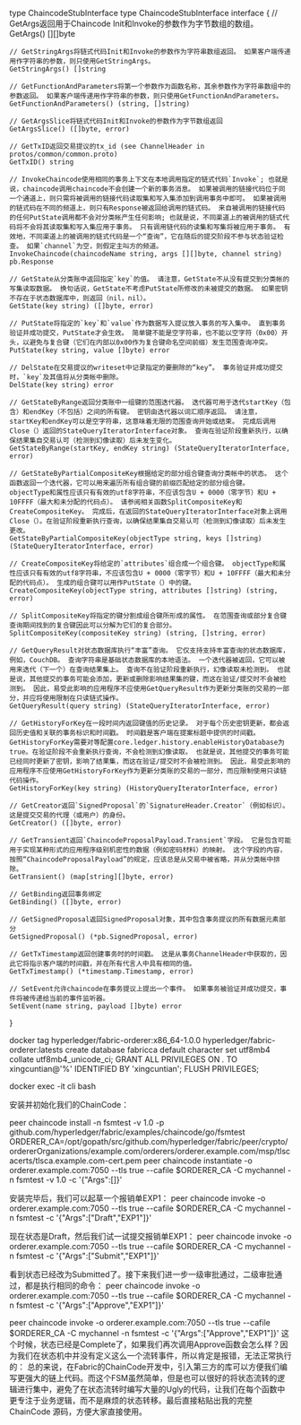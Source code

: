 type ChaincodeStubInterface
type ChaincodeStubInterface interface {
    // GetArgs返回用于Chaincode Init和Invoke的参数作为字节数组的数组。
    GetArgs() [][]byte

    // GetStringArgs将链式代码Init和Invoke的参数作为字符串数组返回。 如果客户端传递用作字符串的参数，则只使用GetStringArgs。
    GetStringArgs() []string

    // GetFunctionAndParameters将第一个参数作为函数名称，其余参数作为字符串数组中的参数返回。 如果客户端传递用作字符串的参数，则只使用GetFunctionAndParameters。
    GetFunctionAndParameters() (string, []string)

    // GetArgsSlice将链式代码Init和Invoke的参数作为字节数组返回
    GetArgsSlice() ([]byte, error)

    // GetTxID返回交易提议的tx_id (see ChannelHeader in protos/common/common.proto)
    GetTxID() string

    // InvokeChaincode使用相同的事务上下文在本地调用指定的链式代码`Invoke`; 也就是说，chaincode调用chaincode不会创建一个新的事务消息。 如果被调用的链接代码位于同一个通道上，则只需将被调用的链接代码读取集和写入集添加到调用事务中即可。 如果被调用的链式码在不同的频道上，则只有Response被返回给调用的链式码。 来自被调用的链接代码的任何PutState调用都不会对分类帐产生任何影响; 也就是说，不同渠道上的被调用的链式代码将不会将其读取集和写入集应用于事务。 只有调用链代码的读集和写集将被应用于事务。 有效地，不同渠道上的被调用的链式代码是一个“查询”，它在随后的提交阶段不参与状态验证检查。 如果`channel`为空，则假定主叫方的频道。
    InvokeChaincode(chaincodeName string, args [][]byte, channel string) pb.Response

    // GetState从分类账中返回指定`key`的值。 请注意，GetState不从没有提交到分类帐的写集读取数据。 换句话说，GetState不考虑PutState所修改的未被提交的数据。 如果密钥不存在于状态数据库中，则返回（nil，nil）。
    GetState(key string) ([]byte, error)

    // PutState将指定的`key`和`value`作为数据写入提议放入事务的写入集中。 直到事务验证并成功提交，PutState才会生效。 简单键不能是空字符串，也不能以空字符（0x00）开头，以避免与复合键（它们在内部以0x00作为复合键命名空间前缀）发生范围查询冲突。
    PutState(key string, value []byte) error

    // DelState在交易提议的writeset中记录指定的要删除的“key”。 事务验证并成功提交时，`key`及其值将从分类帐中删除。
    DelState(key string) error

    // GetStateByRange返回分类账中一组键的范围迭代器。 迭代器可用于迭代startKey（包含）和endKey（不包括）之间的所有键。 密钥由迭代器以词汇顺序返回。 请注意，startKey和endKey可以是空字符串，这意味着无限的范围查询开始或结束。 完成后调用Close（）返回的StateQueryIteratorInterface对象。 查询在验证阶段重新执行，以确保结果集自交易认可（检测到幻像读取）后未发生变化。
    GetStateByRange(startKey, endKey string) (StateQueryIteratorInterface, error)

    // GetStateByPartialCompositeKey根据给定的部分组合键查询分类帐中的状态。 这个函数返回一个迭代器，它可以用来遍历所有组合键的前缀匹配给定的部分组合键。 objectType和属性应该只有有效的utf8字符串，不应该包含U + 0000（零字节）和U + 10FFFF（最大和未分配的代码点）。 请参阅相关函数SplitCompositeKey和CreateCompositeKey。 完成后，在返回的StateQueryIteratorInterface对象上调用Close（）。在验证阶段重新执行查询，以确保结果集自交易认可（检测到幻像读取）后未发生更改。
    GetStateByPartialCompositeKey(objectType string, keys []string) (StateQueryIteratorInterface, error)

    // CreateCompositeKey将给定的`attributes`组合成一个组合键。 objectType和属性应该只有有效的utf8字符串，不应该包含U + 0000（零字节）和U + 10FFFF（最大和未分配的代码点）。 生成的组合键可以用作PutState（）中的键。
    CreateCompositeKey(objectType string, attributes []string) (string, error)

    // SplitCompositeKey将指定的键分割成组合键所形成的属性。 在范围查询或部分复合键查询期间找到的复合键因此可以分解为它们的复合部分。
    SplitCompositeKey(compositeKey string) (string, []string, error)

    // GetQueryResult对状态数据库执行“丰富”查询。 它仅支持支持丰富查询的状态数据库，例如，CouchDB。 查询字符串是基础状态数据库的本地语法。 一个迭代器被返回，它可以被用来迭代（下一个）在查询结果集上。 查询不在验证阶段重新执行，幻像读取未检测到。 也就是说，其他提交的事务可能会添加，更新或删除影响结果集的键，而这在验证/提交时不会被检测到。 因此，易受此影响的应用程序不应使用GetQueryResult作为更新分类账的交易的一部分，并应将使用限制在只读链式操作。
    GetQueryResult(query string) (StateQueryIteratorInterface, error)

    // GetHistoryForKey在一段时间内返回键值的历史记录。 对于每个历史密钥更新，都会返回历史值和关联的事务标识和时间戳。 时间戳是客户端在提案标题中提供的时间戳。 GetHistoryForKey需要对等配置core.ledger.history.enableHistoryDatabase为true。在验证阶段不会重新执行查询，不会检测到幻像读取。 也就是说，其他提交的事务可能已经同时更新了密钥，影响了结果集，而这在验证/提交时不会被检测到。 因此，易受此影响的应用程序不应使用GetHistoryForKey作为更新分类账的交易的一部分，而应限制使用只读链代码操作。
    GetHistoryForKey(key string) (HistoryQueryIteratorInterface, error)

    // GetCreator返回`SignedProposal`的`SignatureHeader.Creator`（例如标识）。 这是提交交易的代理（或用户）的身份。
    GetCreator() ([]byte, error)

    // GetTransient返回`ChaincodeProposalPayload.Transient`字段。 它是包含可能用于实现某种形式的应用程序级别机密性的数据（例如密码材料）的映射。 这个字段的内容，按照“ChaincodeProposalPayload”的规定，应该总是从交易中被省略，并从分类帐中排除。
    GetTransient() (map[string][]byte, error)

    // GetBinding返回事务绑定
    GetBinding() ([]byte, error)

    // GetSignedProposal返回SignedProposal对象，其中包含事务提议的所有数据元素部分
    GetSignedProposal() (*pb.SignedProposal, error)

    // GetTxTimestamp返回创建事务时的时间戳。 这是从事务ChannelHeader中获取的，因此它将指示客户端的时间戳，并在所有代言人中具有相同的值。
    GetTxTimestamp() (*timestamp.Timestamp, error)

    // SetEvent允许chaincode在事务提议上提出一个事件。 如果事务被验证并成功提交，事件将被传递给当前的事件监听器。
    SetEvent(name string, payload []byte) error
}

docker tag hyperledger/fabric-orderer:x86_64-1.0.0 hyperledger/fabric-orderer:latests
create database fabricca default character set utf8mb4 collate utf8mb4_unicode_ci;
 GRANT ALL PRIVILEGES ON  *.* TO xingcuntian@'%' IDENTIFIED BY 'xingcuntian';
FLUSH PRIVILEGES;


docker exec -it cli bash

安装并初始化我们的ChainCode：

peer chaincode install -n fsmtest -v 1.0 -p github.com/hyperledger/fabric/examples/chaincode/go/fsmtest
ORDERER_CA=/opt/gopath/src/github.com/hyperledger/fabric/peer/crypto/ordererOrganizations/example.com/orderers/orderer.example.com/msp/tlscacerts/tlsca.example.com-cert.pem
peer chaincode instantiate -o orderer.example.com:7050 --tls true --cafile $ORDERER_CA -C mychannel -n fsmtest -v 1.0 -c '{"Args":[]}'

安装完毕后，我们可以起草一个报销单EXP1：
peer chaincode invoke -o orderer.example.com:7050  --tls true --cafile $ORDERER_CA -C mychannel -n fsmtest -c '{"Args":["Draft","EXP1"]}'

现在状态是Draft，然后我们试一试提交报销单EXP1：
peer chaincode invoke -o orderer.example.com:7050  --tls true --cafile $ORDERER_CA -C mychannel -n fsmtest -c '{"Args":["Submit","EXP1"]}'

看到状态已经改为Submitted了。接下来我们进一步一级审批通过，二级审批通过，都是执行相同的命令：
peer chaincode invoke -o orderer.example.com:7050  --tls true --cafile $ORDERER_CA -C mychannel -n fsmtest -c '{"Args":["Approve","EXP1"]}'

peer chaincode invoke -o orderer.example.com:7050  --tls true --cafile $ORDERER_CA -C mychannel -n fsmtest -c '{"Args":["Approve","EXP1"]}'
这个时候，状态已经是Complete了，如果我们再次调用Approve函数会怎么样？因为我们在状态机中并没有定义这么一个流转事件，所以肯定是报错，无法正常执行的：
总的来说，在Fabric的ChainCode开发中，引入第三方的库可以方便我们编写更强大的链上代码。而这个FSM虽然简单，但是也可以很好的将状态流转的逻辑进行集中，避免了在状态流转时编写大量的Ugly的代码，让我们在每个函数中更专注于业务逻辑，而不是麻烦的状态转移。最后直接粘贴出我的完整ChainCode 源码，方便大家直接使用。
